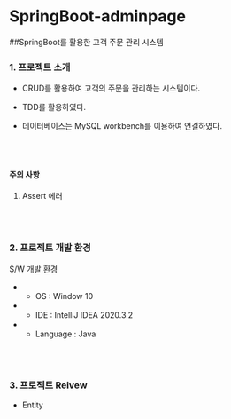 # SpringBoot-adminpage
##SpringBoot를 활용한 고객 주문 관리 시스템

### **1. 프로젝트 소개**

- CRUD를 활용하여 고객의 주문을 관리하는 시스템이다.  

- TDD를 활용하였다.  

- 데이터베이스는 MySQL workbench를 이용하여 연결하였다.  


<br/><br/>

#### **주의 사항**  

1. Assert 에러


<br/><br/>


### **2. 프로젝트 개발 환경**

S/W 개발 환경
* - OS : Window 10
* - IDE : IntelliJ IDEA 2020.3.2
* - Language : Java

<br/><br/>

### **3. 프로젝트 Reivew**

- Entity



<br/><br/>










